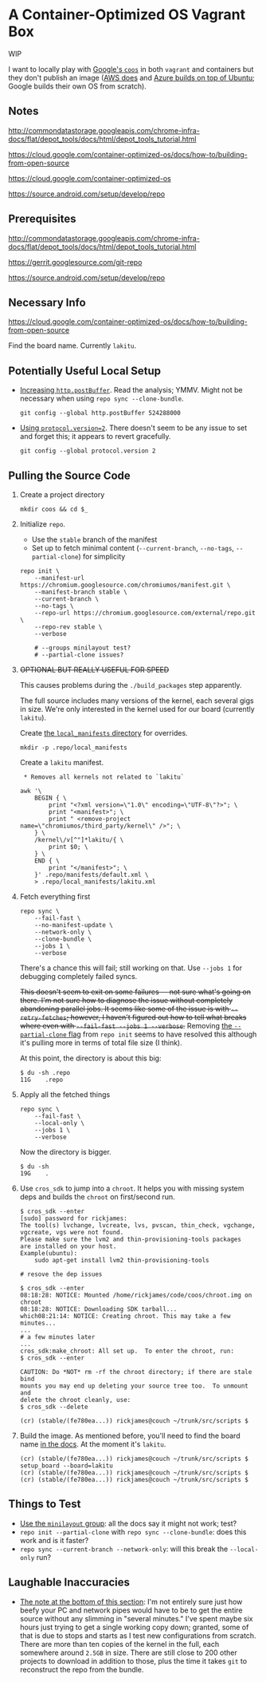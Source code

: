 # A Container-Optimized OS Vagrant Box

WIP

I want to locally play with [Google's `coos`](https://cloud.google.com/container-optimized-os) in both `vagrant` and containers but they don't publish an image ([AWS does](https://hub.docker.com/_/amazonlinux) and [Azure builds on top of Ubuntu](https://github.com/Azure/AKS/tree/master/vhd-notes/aks-ubuntu); Google builds their own OS from scratch).

## Notes

http://commondatastorage.googleapis.com/chrome-infra-docs/flat/depot_tools/docs/html/depot_tools_tutorial.html

https://cloud.google.com/container-optimized-os/docs/how-to/building-from-open-source

https://cloud.google.com/container-optimized-os

https://source.android.com/setup/develop/repo

## Prerequisites

http://commondatastorage.googleapis.com/chrome-infra-docs/flat/depot_tools/docs/html/depot_tools_tutorial.html

https://gerrit.googlesource.com/git-repo

https://source.android.com/setup/develop/repo

## Necessary Info

https://cloud.google.com/container-optimized-os/docs/how-to/building-from-open-source

Find the board name. Currently `lakitu`.

## Potentially Useful Local Setup

* [Increasing `http.postBuffer`](https://stackoverflow.com/a/6849424). Read the analysis; YMMV. Might not be necessary when using `repo sync --clone-bundle`.

    ```shell
    git config --global http.postBuffer 524288000
    ```

* [Using `protocol.version=2`](https://git-scm.com/docs/git-config#Documentation/git-config.txt-protocolversion). There doesn't seem to be any issue to set and forget this; it appears to revert gracefully.

    ```shell
    git config --global protocol.version 2
    ```

## Pulling the Source Code

1. Create a project directory

    ```shell
    mkdir coos && cd $_
    ```

2. Initialize `repo`.

    * Use the `stable` branch of the manifest
    * Set up to fetch minimal content (`--current-branch`, `--no-tags`, `--partial-clone`) for simplicity

    ```shell
    repo init \
        --manifest-url https://chromium.googlesource.com/chromiumos/manifest.git \
        --manifest-branch stable \
        --current-branch \
        --no-tags \
        --repo-url https://chromium.googlesource.com/external/repo.git \
        --repo-rev stable \
        --verbose

        # --groups minilayout test?
        # --partial-clone issues?
    ```

3. ~~OPTIONAL BUT REALLY USEFUL FOR SPEED~~

    This causes problems during the `./build_packages` step apparently.

    The full source includes many versions of the kernel, each several gigs in size. We're only interested in the kernel used for our board (currently `lakitu`).

    Create [the `local_manifests` directory](https://chromium.googlesource.com/external/repo.git/+/refs/heads/stable/docs/internal-fs-layout.md#Manifests) for overrides.

    ```shell
    mkdir -p .repo/local_manifests
    ```

    Create a `lakitu` manifest.

        * Removes all kernels not related to `lakitu`

    ```shell
    awk '\
        BEGIN { \
            print "<?xml version=\"1.0\" encoding=\"UTF-8\"?>"; \
            print "<manifest>"; \
            print " <remove-project name=\"chromiumos/third_party/kernel\" />"; \
        } \
        /kernel\/v[^"]*lakitu/{ \
            print $0; \
        } \
        END { \
            print "</manifest>"; \
        }' .repo/manifests/default.xml \
        > .repo/local_manifests/lakitu.xml
    ```
4. Fetch everything first

    ```shell
    repo sync \
        --fail-fast \
        --no-manifest-update \
        --network-only \
        --clone-bundle \
        --jobs 1 \
        --verbose
    ```

    There's a chance this will fail; still working on that. Use `--jobs 1` for debugging completely failed syncs.

    ~~This doesn't seem to exit on some failures -- not sure what's going on there. I'm not sure how to diagnose the issue without completely abandoning parallel jobs. It seems like some of the issue is with `--retry-fetches`; however, I haven't figured out how to tell what breaks where even with `--fail-fast --jobs 1 --verbose`.~~ Removing [the `--partial-clone` flag](https://git-scm.com/docs/partial-clone) from `repo init` seems to have resolved this although it's pulling more in terms of total file size (I think).

    At this point, the directory is about this big:

    ```shell
    $ du -sh .repo
    11G    .repo
    ```

5. Apply all the fetched things

    ```shell
    repo sync \
        --fail-fast \
        --local-only \
        --jobs 1 \
        --verbose
    ```

    Now the directory is bigger.

    ```shell
    $ du -sh
    19G	   .
    ```

6. Use `cros_sdk` to jump into a `chroot`. It helps you with missing system deps and builds the `chroot` on first/second run.

    ```shell
    $ cros_sdk --enter
    [sudo] password for rickjames:
    The tool(s) lvchange, lvcreate, lvs, pvscan, thin_check, vgchange, vgcreate, vgs were not found.
    Please make sure the lvm2 and thin-provisioning-tools packages
    are installed on your host.
    Example(ubuntu):
        sudo apt-get install lvm2 thin-provisioning-tools

    # resove the dep issues

    $ cros_sdk --enter
    08:18:28: NOTICE: Mounted /home/rickjames/code/coos/chroot.img on chroot
    08:18:28: NOTICE: Downloading SDK tarball...
    which08:21:14: NOTICE: Creating chroot. This may take a few minutes...
    ...
    # a few minutes later
    ...
    cros_sdk:make_chroot: All set up.  To enter the chroot, run:
    $ cros_sdk --enter

    CAUTION: Do *NOT* rm -rf the chroot directory; if there are stale bind
    mounts you may end up deleting your source tree too.  To unmount and
    delete the chroot cleanly, use:
    $ cros_sdk --delete

    (cr) (stable/(fe780ea...)) rickjames@couch ~/trunk/src/scripts $
    ```

7. Build the image. As mentioned before, you'll need to find the board name [in the docs](https://cloud.google.com/container-optimized-os/docs/how-to/building-from-open-source). At the moment it's `lakitu`.

    ```shell
    (cr) (stable/(fe780ea...)) rickjames@couch ~/trunk/src/scripts $ setup_board --board=lakitu
    (cr) (stable/(fe780ea...)) rickjames@couch ~/trunk/src/scripts $
    (cr) (stable/(fe780ea...)) rickjames@couch ~/trunk/src/scripts $
    ```

## Things to Test

* [Use the `minilayout` group](https://chromium.googlesource.com/chromiumos/manifest/#minilayout): all the docs say it might not work; test?
* `repo init --partial-clone` with `repo sync --clone-bundle`: does this work and is it faster?
* `repo sync --current-branch --network-only`: will this break the `--local-only` run?

## Laughable Inaccuracies

* [The note at the bottom of this section](https://cloud.google.com/container-optimized-os/docs/how-to/building-from-open-source#obtaining_the_source_code): I'm not entirely sure just how beefy your PC and network pipes would have to be to get the entire source without any slimming in "several minutes." I've spent maybe six hours just trying to get a single working copy down; granted, some of that is due to stops and starts as I test new configurations from scratch. There are more than ten copies of the kernel in the full, each somewhere around `2.5GB` in size. There are still close to 200 other projects to download in addition to those, plus the time it takes `git` to reconstruct the repo from the bundle.
